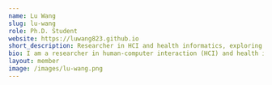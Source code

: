 ```yaml
---
name: Lu Wang
slug: lu-wang
role: Ph.D. Student
website: https://luwang823.github.io
short_description: Researcher in HCI and health informatics, exploring AI in healthcare with a focus on user needs, privacy, and fairness.
bio: I am a researcher in human-computer interaction (HCI) and health informatics, with a focus on integrating social science perspectives into the design and development of technology. My work explores the application of artificial intelligence in healthcare, particularly examining user needs, unobtrusive system design, and critical issues related to privacy and fairness.
layout: member
image: /images/lu-wang.png
---
```

